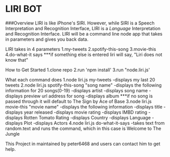 # LIRI BOT

###Overview
LIRI is like iPhone's SIRI. However, while SIRI is a Speech Interpretation and Recognition Interface, LIRI is a _Language_ Interpretation and Recognition Interface. LIRI will be a command line node app that takes in parameters and gives you back data.

LIRI takes in 4 parameters
1.my-tweets
2.spotify-this-song
3.movie-this
4.do-what-it says
***if something else is entered liri will say, "Liri does not know that"

How to Get Started
1.clone repo
2.run 'npm install'
3.run "node.liri.js'

What each command does
1.node liri.js my-tweets
    -displays my last 20 tweets
2.node liri.js spotify-this-song "song name"
    -displays the following information for 20 songs(0-19)
        -displays artist
        -displays song name
        -displays preview url address for song
        -displays album
        ***if no song is passed through it will default to The Sign by Ace of Base
3.node liri.js movie-this "movie name"
    -displays the following information
        -displays title
        -displays year released
        -displays movie rating
        -displays IMBD rating
        -displays Rotten Tomato Rating
        -displays Country
        -displays Language
        -displays Plot
        -displays Actors
4.node liri.js do-what-it-says
    -takes text from random.text and runs the command, which in this case is Welcome 
     to The Jungle

This Project in maintained by peter6468 and users can contact him to get help.


